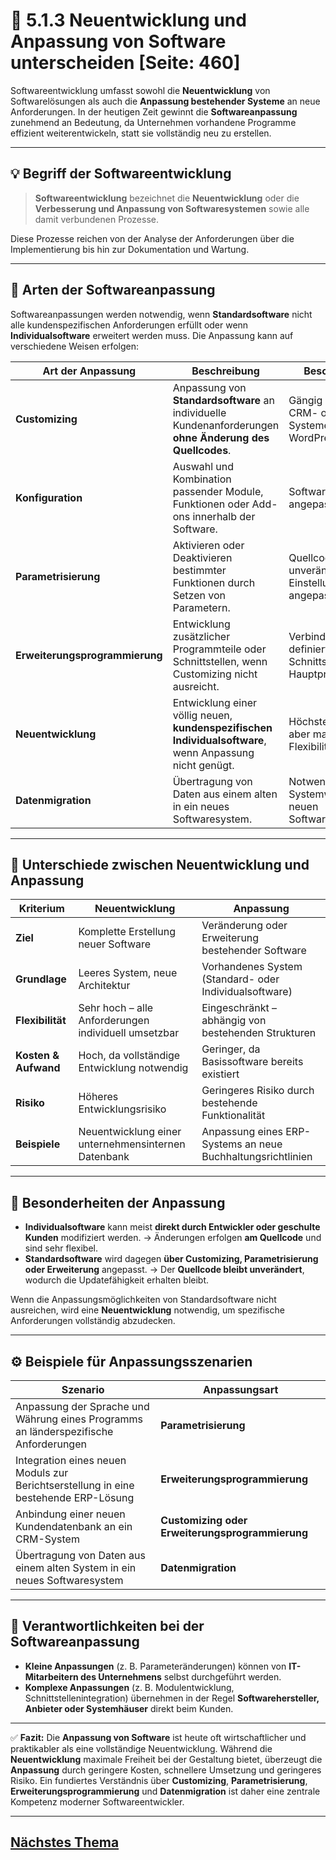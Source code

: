 # 🧩 5.1.3 Neuentwicklung und Anpassung von Software unterscheiden [Seite: 460]

Softwareentwicklung umfasst sowohl die **Neuentwicklung** von Softwarelösungen als auch die **Anpassung bestehender Systeme** an neue Anforderungen. In der heutigen Zeit gewinnt die **Softwareanpassung** zunehmend an Bedeutung, da Unternehmen vorhandene Programme effizient weiterentwickeln, statt sie vollständig neu zu erstellen.

---

## 💡 Begriff der Softwareentwicklung

> **Softwareentwicklung** bezeichnet die **Neuentwicklung** oder die **Verbesserung und Anpassung von Softwaresystemen** sowie alle damit verbundenen Prozesse.

Diese Prozesse reichen von der Analyse der Anforderungen über die Implementierung bis hin zur Dokumentation und Wartung.

---

## 🔧 Arten der Softwareanpassung

Softwareanpassungen werden notwendig, wenn **Standardsoftware** nicht alle kundenspezifischen Anforderungen erfüllt oder wenn **Individualsoftware** erweitert werden muss.
Die Anpassung kann auf verschiedene Weisen erfolgen:

| Art der Anpassung              | Beschreibung                                                                                             | Besonderheiten                                                    |
| ------------------------------ | -------------------------------------------------------------------------------------------------------- | ----------------------------------------------------------------- |
| **Customizing**                | Anpassung von **Standardsoftware** an individuelle Kundenanforderungen **ohne Änderung des Quellcodes**. | Gängig bei ERP-, CRM- oder CMS-Systemen (z. B. SAP, WordPress).   |
| **Konfiguration**              | Auswahl und Kombination passender Module, Funktionen oder Add-ons innerhalb der Software.                | Software wird modular angepasst.                                  |
| **Parametrisierung**           | Aktivieren oder Deaktivieren bestimmter Funktionen durch Setzen von Parametern.                          | Quellcode bleibt unverändert, nur Einstellungen werden angepasst. |
| **Erweiterungsprogrammierung** | Entwicklung zusätzlicher Programmteile oder Schnittstellen, wenn Customizing nicht ausreicht.            | Verbindung über definierte Schnittstellen mit dem Hauptprogramm.  |
| **Neuentwicklung**             | Entwicklung einer völlig neuen, **kundenspezifischen Individualsoftware**, wenn Anpassung nicht genügt.  | Höchster Aufwand, aber maximale Flexibilität.                     |
| **Datenmigration**             | Übertragung von Daten aus einem alten in ein neues Softwaresystem.                                       | Notwendig bei Systemwechseln oder neuen Softwaregenerationen.     |

---

## 🧠 Unterschiede zwischen Neuentwicklung und Anpassung

| Kriterium            | Neuentwicklung                                       | Anpassung                                                   |
| -------------------- | ---------------------------------------------------- | ----------------------------------------------------------- |
| **Ziel**             | Komplette Erstellung neuer Software                  | Veränderung oder Erweiterung bestehender Software           |
| **Grundlage**        | Leeres System, neue Architektur                      | Vorhandenes System (Standard- oder Individualsoftware)      |
| **Flexibilität**     | Sehr hoch – alle Anforderungen individuell umsetzbar | Eingeschränkt – abhängig von bestehenden Strukturen         |
| **Kosten & Aufwand** | Hoch, da vollständige Entwicklung notwendig          | Geringer, da Basissoftware bereits existiert                |
| **Risiko**           | Höheres Entwicklungsrisiko                           | Geringeres Risiko durch bestehende Funktionalität           |
| **Beispiele**        | Neuentwicklung einer unternehmensinternen Datenbank  | Anpassung eines ERP-Systems an neue Buchhaltungsrichtlinien |

---

## 🧩 Besonderheiten der Anpassung

* **Individualsoftware** kann meist **direkt durch Entwickler oder geschulte Kunden** modifiziert werden.
  → Änderungen erfolgen **am Quellcode** und sind sehr flexibel.
* **Standardsoftware** wird dagegen **über Customizing, Parametrisierung oder Erweiterung** angepasst.
  → Der **Quellcode bleibt unverändert**, wodurch die Updatefähigkeit erhalten bleibt.

Wenn die Anpassungsmöglichkeiten von Standardsoftware nicht ausreichen, wird eine **Neuentwicklung** notwendig, um spezifische Anforderungen vollständig abzudecken.

---

## ⚙️ Beispiele für Anpassungsszenarien

| Szenario                                                                             | Anpassungsart                                   |
| ------------------------------------------------------------------------------------ | ----------------------------------------------- |
| Anpassung der Sprache und Währung eines Programms an länderspezifische Anforderungen | **Parametrisierung**                            |
| Integration eines neuen Moduls zur Berichtserstellung in eine bestehende ERP-Lösung  | **Erweiterungsprogrammierung**                  |
| Anbindung einer neuen Kundendatenbank an ein CRM-System                              | **Customizing oder Erweiterungsprogrammierung** |
| Übertragung von Daten aus einem alten System in ein neues Softwaresystem             | **Datenmigration**                              |

---

## 🧩 Verantwortlichkeiten bei der Softwareanpassung

* **Kleine Anpassungen** (z. B. Parameteränderungen) können von **IT-Mitarbeitern des Unternehmens** selbst durchgeführt werden.
* **Komplexe Anpassungen** (z. B. Modulentwicklung, Schnittstellenintegration) übernehmen in der Regel **Softwarehersteller, Anbieter oder Systemhäuser** direkt beim Kunden.

---

✅ **Fazit:**
Die **Anpassung von Software** ist heute oft wirtschaftlicher und praktikabler als eine vollständige Neuentwicklung.
Während die **Neuentwicklung** maximale Freiheit bei der Gestaltung bietet, überzeugt die **Anpassung** durch geringere Kosten, schnellere Umsetzung und geringeres Risiko.
Ein fundiertes Verständnis über **Customizing**, **Parametrisierung**, **Erweiterungsprogrammierung** und **Datenmigration** ist daher eine zentrale Kompetenz moderner Softwareentwickler.

---

## [Nächstes Thema](./5.1.4_In_Softwareprojekten_mitarbeiten.md)